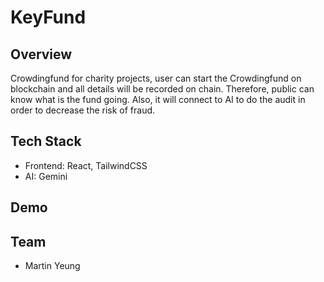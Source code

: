 # KeyFund

## Overview
Crowdingfund for charity projects, user can start the Crowdingfund on blockchain and all details will be recorded on chain. Therefore, public can know what is the fund going. Also, it will connect to AI to do the audit in order to decrease the risk of fraud.

## Tech Stack
- Frontend: React, TailwindCSS
- AI: Gemini

## Demo

## Team
- Martin Yeung